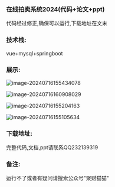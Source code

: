 ### 在线拍卖系统2024(代码+论文+ppt)

代码经过修正,确保可以运行,下载地址在文末

### 技术栈:

vue+mysql+springboot

### 展示:

![image-20240716155434078](https://ccy-test01.oss-cn-chengdu.aliyuncs.com/img_for_typora/image-20240716155434078.png)

![image-20240716160908029](https://ccy-test01.oss-cn-chengdu.aliyuncs.com/img_for_typora/image-20240716160908029.png)



![image-20240716155204163](https://ccy-test01.oss-cn-chengdu.aliyuncs.com/img_for_typora/image-20240716155204163.png)



![image-20240716155105634](https://ccy-test01.oss-cn-chengdu.aliyuncs.com/img_for_typora/image-20240716155105634.png)













### 下载地址:

完整代码,文档,ppt请联系QQ232139319

### 备注:

运行不了或者有疑问请搜索公众号"聚财猫猫"
